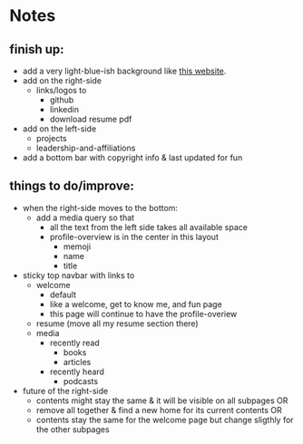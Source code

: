 # Notes

## finish up:
- add a very light-blue-ish background like [this website](https://resume.framer.website/?via=onepagelove).
- add on the right-side
    - links/logos to
        - github
        - linkedin
        - download resume pdf
- add on the left-side
    - projects
    - leadership-and-affiliations
- add a bottom bar with copyright info & last updated for fun


## things to do/improve:
- when the right-side moves to the bottom:
    - add a media query so that
        - all the text from the left side takes all available space
        - profile-overview is in the center in this layout
            - memoji
            - name
            - title
- sticky top navbar with links to
    - welcome
        - default
        - like a welcome, get to know me, and fun page
        - this page will continue to have the profile-overiew
    - resume (move all my resume section there)
    - media
        - recently read
            - books
            - articles
        - recently heard
            - podcasts
- future of the right-side
    - contents might stay the same & it will be visible on all subpages OR
    - remove all together & find a new home for its current contents OR
    - contents stay the same for the welcome page but change sligthly for the other subpages